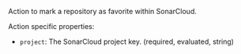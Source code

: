 ﻿Action to mark a repository as favorite within SonarCloud.

Action specific properties:

- `project`: The SonarCloud project key. (required, evaluated, string)
